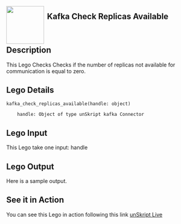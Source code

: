 [<img align="left" src="https://unskript.com/assets/favicon.png" width="100" height="100" style="padding-right: 5px">](https://unskript.com/assets/favicon.png) 
<h2>Kafka Check Replicas Available</h2>

<br>

## Description
This Lego Checks Checks if the number of replicas not available for communication is equal to zero.


## Lego Details

    kafka_check_replicas_available(handle: object)

        handle: Object of type unSkript kafka Connector

## Lego Input
This Lego take one input: handle

## Lego Output
Here is a sample output.


## See it in Action

You can see this Lego in action following this link [unSkript Live](https://us.app.unskript.io)